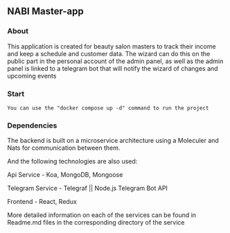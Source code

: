 ## NABI Master-app

### About

This application is created for beauty salon masters to track their income and keep a schedule and customer data. The wizard can do this on the public part in the personal account of the admin panel, as well as the admin panel is linked to a telegram bot that will notify the wizard of changes and upcoming events

### Start
    You can use the "docker compose up -d" command to run the project

### Dependencies

The backend is built on a microservice architecture using a Moleculer and Nats for communication between them.

And the following technologies are also used:

Api Service - Koa, MongoDB, Mongoose

Telegram Service - Telegraf || Node.js Telegram Bot API

Frontend - React, Redux

More detailed information on each of the services can be found in Readme.md files in the corresponding directory of the service

